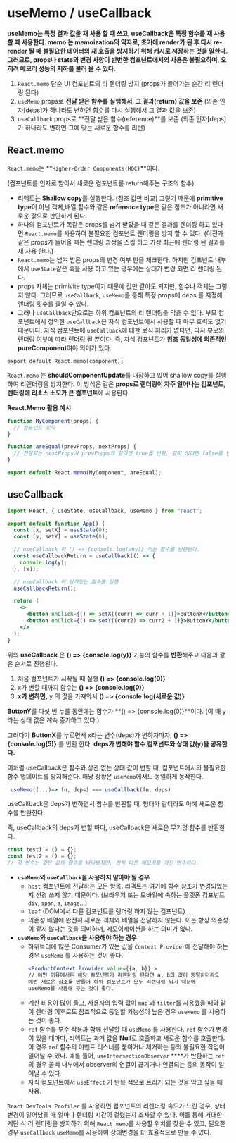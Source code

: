 # useMemo / useCallback

**useMemo는 특정 결과 값을 재 사용 할 때 쓰고, useCallback은 특정 함수를 재 사용 할 때 사용한다. memo 는 memoization의 약자로, 초기에 render가 된 후 다시 re-render 될 때 불필요한 데이터의 재 호출을 방지하기 위해 캐시로 저장하는 것을 말한다. 그러므로, props나 state의 변경 사항이 빈번한 컴포넌트에서의 사용은 불필요하며, 오히려 메모리 성능의 저하를 불러 올 수 있다.**

1. `React.memo` 단순 UI 컴포넌트의 리 렌더링 방지 (props가 들어가는 순간 리 렌더링 된다)
2. `useMemo` props로 **전달 받은 함수를 실행해서, 그 결과(return) 값을 보존** (의존 인자[deps]가 하나라도 변하면 함수를 다시 실행해서 그 결과 값을 보존)
3. `useCallback` props로 **전달 받은 함수(reference)**를 보존 (의존 인자[deps]가 하나라도 변하면 그에 맞는 새로운 함수를 리턴)

## React.memo

`React.memo`는 **`Higher-Order Components(HOC)`**이다.

(컴포넌트를 인자로 받아서 새로운 컴포넌트를 return해주는 구조의 함수)

- 리액트는 **Shallow copy**를 실행한다. (참조 값만 비교)
  그렇기 때문에 **primitive type**이 아닌 객체,배열,함수와 같은 **reference type**은 같은 참조가 아니라면 새로운 값으로 판단하게 된다.
- 하나의 컴포넌트가 똑같은 props를 넘겨 받았을 때 같은 결과를 렌더링 하고 있다면 `React.memo`를 사용하여 불필요한 컴포넌트 렌더링을 방지 할 수 있다. (이전과 같은 props가 들어올 때는 렌더링 과정을 스킵 하고 가장 최근에 렌더링 된 결과를 재 사용 한다.)
- `React.memo`는 넘겨 받은 props의 변경 여부 만을 체크한다. 하지만 컴포넌트 내부에서 `useState`같은 훅을 사용 하고 있는 경우에는 상태가 변경 되면 리 렌더링 된다.
- props 자체는 primivite type이기 때문에 값만 같아도 되지만, 함수나 객체는 그렇지 않다. 그러므로 `useCallback`, `useMemo`를 통해 특정 props에 deps 를 지정해 렌더링 횟수를 줄일 수 있다.
- 그러나 `useCallback`만으로는 하위 컴포넌트의 리 렌더링을 막을 수 없다. 부모 컴포넌트에서 정의한 `useCallback`은 자식 컴포넌트에서 사용할 때 아무 효력도 없기 때문이다.
  자식 컴포넌트에 `useCallback`에 대한 로직 처리가 없다면, 다시 부모의 렌더링 여부에 따라 렌더링 될 뿐이다.
  즉, 자식 컴포넌트가 **참조 동일성에 의존적인 pureComponent**여야 의미가 있다.

`export default React.memo(component);`

`React.memo` 는 **shouldComponentUpdate**를 내장하고 있어 shallow copy를 실행하여 리렌더링을 방지한다. 이 방식은 같은 **props로 렌더링이 자주 일어나는 컴포넌트**, **렌더링에 리소스 소모가 큰 컴포넌트**에 사용된다.

**React.Memo 활용 예시**

```jsx
function MyComponent(props) {
  // 컴포넌트 로직
}

function areEqual(prevProps, nextProps) {
  // 전달되는 nextProps가 prevProps와 같다면 true를 반환, 같지 않다면 false를 반환해 준다.
}

export default React.memo(MyComponent, areEqual);
```

## useCallback

```jsx
import React, { useState, useCallback, useMemo } from "react";

export default function App() {
  const [x, setX] = useState(0);
  const [y, setY] = useState(0);

  // useCallback 이 () => {console.log(why)} 라는 함수를 반환한다.
  const useCallbackReturn = useCallback(() => {
    console.log(y);
  }, [x]);

  // useCallback 이 담겨있는 함수를 실행
  useCallbackReturn();

  return (
    <>
      <button onClick={() => setX((curr) => curr + 1)}>ButtonX</button>
      <button onClick={() => setY((curr2) => curr2 + 1)}>ButtonY</button>
    </>
  );
}
```

위의 **useCallback** 은 **() => {console.log(y)}** 기능의 함수를 **반환**해주고 다음과 같은 순서로 진행된다.

1. 처음 컴포넌트가 시작될 때 실행 **() => {console.log(0)}**
2. x가 변할 때까지 함수는 **() => {console.log(0)}**
3. **x가 변하면,** y 의 값을 가져와서 **() => {console.log(새로운 값)}**

**ButtonY**를 다섯 번 누를 동안에는 함수가 **() => {console.log(0)}**이다. (이 때 y라는 상태 값은 계속 증가하고 있다.)

그러다가 **ButtonX**를 누르면서 x라는 변수(deps)가 변하자마자, **() => {console.log(5)}** 를 반환 한다. **deps가 변해야 함수 컴포넌트와 상태 값(y)을 공유한다.**

이처럼 useCallback은 함수와 상관 없는 상태 값이 변할 때, 컴포넌트에서의 불필요한 함수 업데이트를 방지해준다. 해당 상황은 `useMemo`에서도 동일하게 동작한다.

```jsx
 useMemo((...)=> fn, deps) === useCallback(fn, deps)
```

useCallback은 deps가 변하면서 함수를 반환할 때, 형태가 같더라도 아예 새로운 함수를 반환한다.

즉, useCallback의 deps가 변할 마다, useCallback은 새로운 무기명 함수를 반환한다.

```jsx
const test1 = () ⇒ {};
const test2 = () ⇒ {};
// 각 변수는 같은 값의 함수를 바라보지만, 전혀 다른 메모리를 가진 변수이다.
```

- **`useMemo`와 `useCallback`을 사용하지 말아야 될 경우**
  - `host` 컴포넌트에 전달하는 모든 항목. 리액트는 여기에 함수 참조가 변경되었는지 신경 쓰지 않기 때문이다.
    (브라우저 또는 모바일에 속하는 플랫폼 컴포넌트 `div`, `span`, `a`, `image`…)
  - `leaf` (DOM에서 다른 컴포넌트를 렝더링 하지 않는 컴포넌트)
  - 의존성 배열에 완전히 새로운 객체와 배열을 전달하지 않는다. 이는 항상 의존성이 같지 않다는 것을 의미하며, 메모이제이션을 하는 의미가 없다.
- **`useMemo`와 `useCallback`을 사용해야 하는 경우**
  - 하위트리에 많은 Consumer가 있는 값을 `Context Provider`에 전달해야 하는 경우 `useMemo` 를 사용하는 것이 좋다.
    ```jsx
    <ProductContext.Provider value={{a, b}} >
    // 어떤 이유에서든 해당 컴포넌트가 리렌더링 된다면 a, b의 값이 동일하더라도
    매번 새로운 참조를 만들어 하위 컴포넌트가 모두 리렌더링 되기 때문에
    useMemo를 사용해 주는 것이 좋다.
    ```
  - 계산 비용이 많이 들고, 사용자의 입력 값이 `map` 과 `filter`를 사용했을 때와 같이 렌더링 이후로도 참조적으로 동일할 가능성이 높은 경우 `useMemo` 를 사용하는 것이 좋다.
  - `ref` 함수를 부수 작용과 함께 전달할 때 `useMemo` 를 사용한다. `ref` 함수가 변경이 있을 때마다, 리액트는 과거 값을 **Null**로 호출하고 새로운 함수를 호출한다. 이 경우 `ref` 함수의 이벤트 리스너를 붙이거나 제거하는 등의 불필요한 작업이 일어날 수 있다.
    예를 들어, `useIntersectionObserver` \*\*\*\*가 반환하는 `ref` 의 경우 콜백 내부에서 observer의 연결이 끊기거나 연결되는 등의 동작이 일어날 수 있다.
  - 자식 컴포넌트에서 `useEffect` 가 반복 적으로 트리거 되는 것을 막고 싶을 때 사용.

`React DevTools Profiler` 를 사용하면 컴포넌트의 리렌더링 속도가 느린 경우, 상태 변경이 일어났을 때 얼마나 렌더링 시간이 걸렸는지 조사할 수 있다. 이를 통해 거대한 계단 식 리 렌더링을 방지하기 위해 `React.memo`를 사용할 위치를 찾을 수 있고, 필요한 경우 `useCallback` `useMemo`를 사용하여 상태변경을 더 효율적으로 만들 수 있다.
